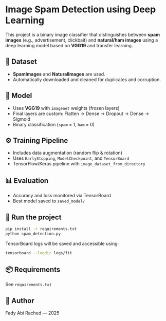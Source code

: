 # Image Spam Detection using Deep Learning

This project is a binary image classifier that distinguishes between **spam images** (e.g., advertisement, clickbait) and **natural/ham images** using a deep learning model based on **VGG19** and transfer learning.

## 📁 Dataset
- **SpamImages** and **NaturalImages** are used.
- Automatically downloaded and cleaned for duplicates and corruption.

## 🧠 Model
- Uses **VGG19** with `imagenet` weights (frozen layers)
- Final layers are custom: Flatten → Dense → Dropout → Dense → Sigmoid
- Binary classification (`spam` = 1, `ham` = 0)

## ⚙️ Training Pipeline
- Includes data augmentation (random flip & rotation)
- Uses `EarlyStopping`, `ModelCheckpoint`, and `TensorBoard`
- TensorFlow/Keras pipeline with `image_dataset_from_directory`

## 📊 Evaluation
- Accuracy and loss monitored via TensorBoard
- Best model saved to `saved_model/`

## 🚀 Run the project

```bash
pip install -r requirements.txt
python spam_detection.py
```

TensorBoard logs will be saved and accessible using:

```bash
tensorboard --logdir logs/fit
```

## 📦 Requirements
See `requirements.txt`

## 🤖 Author
Fady Abi Rached — 2025


